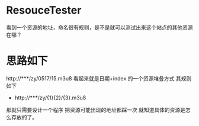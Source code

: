 # ResouceTester
看到一个资源的地址，命名很有规则，是不是就可以测试出来这个站点的其他资源在哪？

# 思路如下
http://***/zy/0517/15.m3u8 看起来就是日期+index 的一个资源堆叠方式
其规则如下
- http://***/zy/{1}{2}/{3}.m3u8

那就只需要设计一个程序  把资源可能出现的地址都踩一次 就知道具体的资源是怎么存放的了。

